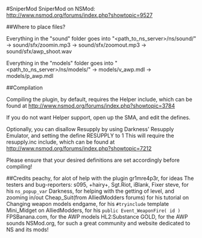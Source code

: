 #SniperMod
SniperMod on NSMod: http://www.nsmod.org/forums/index.php?showtopic=9527

##Where to place files?

Everything in the "sound" folder goes into "<path_to_ns_server>/ns/sound/"
 -> sound/sfx/zoomin.mp3
 -> sound/sfx/zoomout.mp3
 -> sound/sfx/awp_shoot.wav

Everything in the "models" folder goes into "<path_to_ns_server>/ns/models/"
 -> models/v_awp.mdl
 -> models/p_awp.mdl

##Compilation

Compiling the plugin, by default, requires the Helper include, which can be found at
http://www.nsmod.org/forums/index.php?showtopic=3784

If you do not want Helper support, open up the SMA, and edit the defines.

Optionally, you can disallow Resupply by using Darkness' Resupply Emulator, and setting the define RESUPPLY to 1
This will require the resupply.inc include, which can be found at
http://www.nsmod.org/forums/index.php?showtopic=7212

Please ensure that your desired definitions are set accordingly before compiling!

##Credits
peachy, for alot of help with the plugin
gr1mre4p3r, for ideas
The testers and bug-reporters: s095, +hairy+, Sgt.Riot, iBlank, Fixer
steve, for his `ns_popup_var`
Darkness, for helping with the getting of level, and zooming in/out
Cheap_Suit(from AlliedModders forums) for his tutorial on Changing weapon models
endgame, for his `#tryinclude` template
Mini_Midget on AlliedModders, for his `public Event_WeaponFire( id )`
FPSBanana.com, for the AWP models
HL2:Substance GOLD, for the AWP sounds
NSMod.org, for such a great community and website dedicated to NS and its mods!